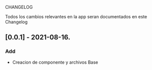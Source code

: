  CHANGELOG

Todos los cambios relevantes en la app seran documentados en este Changelog



## [0.0.1] - 2021-08-16.

### Add

- Creacion de componente y archivos Base
